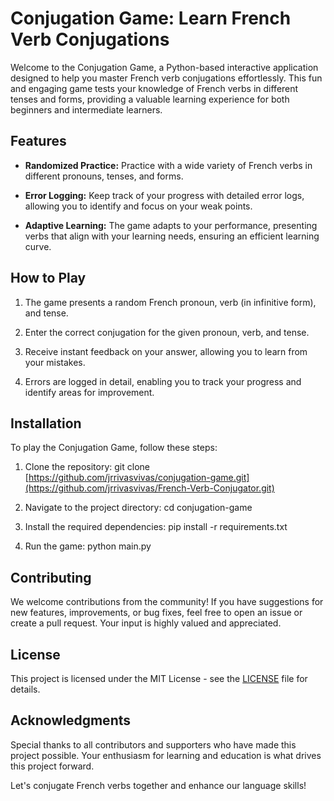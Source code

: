 # Conjugation Game: Learn French Verb Conjugations

Welcome to the Conjugation Game, a Python-based interactive application designed to help you master French verb conjugations effortlessly. This fun and engaging game tests your knowledge of French verbs in different tenses and forms, providing a valuable learning experience for both beginners and intermediate learners.

## Features

- **Randomized Practice:** Practice with a wide variety of French verbs in different pronouns, tenses, and forms.
  
- **Error Logging:** Keep track of your progress with detailed error logs, allowing you to identify and focus on your weak points.
  
- **Adaptive Learning:** The game adapts to your performance, presenting verbs that align with your learning needs, ensuring an efficient learning curve.

## How to Play

1. The game presents a random French pronoun, verb (in infinitive form), and tense.
   
2. Enter the correct conjugation for the given pronoun, verb, and tense.
   
3. Receive instant feedback on your answer, allowing you to learn from your mistakes.

4. Errors are logged in detail, enabling you to track your progress and identify areas for improvement.

## Installation

To play the Conjugation Game, follow these steps:

1. Clone the repository:
git clone [https://github.com/jrrivasvivas/conjugation-game.git](https://github.com/jrrivasvivas/French-Verb-Conjugator.git)

2. Navigate to the project directory:
cd conjugation-game

3. Install the required dependencies:
pip install -r requirements.txt

4. Run the game:
python main.py


## Contributing

We welcome contributions from the community! If you have suggestions for new features, improvements, or bug fixes, feel free to open an issue or create a pull request. Your input is highly valued and appreciated.

## License

This project is licensed under the MIT License - see the [LICENSE](LICENSE) file for details.

## Acknowledgments

Special thanks to all contributors and supporters who have made this project possible. Your enthusiasm for learning and education is what drives this project forward.

Let's conjugate French verbs together and enhance our language skills!
